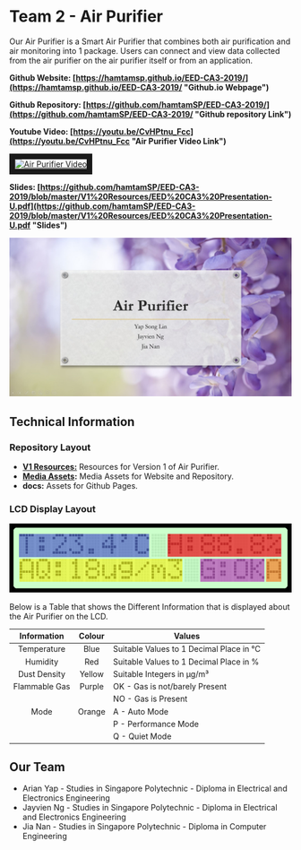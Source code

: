 # Team 2 - Air Purifier
Our Air Purifier is a Smart Air Purifier that combines both air purification and air monitoring into 1 package. Users can connect and view data collected from the air purifier on the air purifier itself or from an application.

**Github Website: [https://hamtamsp.github.io/EED-CA3-2019/](https://hamtamsp.github.io/EED-CA3-2019/ "Github.io Webpage")**

**Github Repository: [https://github.com/hamtamSP/EED-CA3-2019/](https://github.com/hamtamSP/EED-CA3-2019/ "Github repository Link")**

**Youtube Video: [https://youtu.be/CvHPtnu_Fcc](https://youtu.be/CvHPtnu_Fcc "Air Purifier Video Link")**

<a href="http://www.youtube.com/watch?feature=player_embedded&v=CvHPtnu_Fcc" target="_blank"><img src="http://img.youtube.com/vi/CvHPtnu_Fcc/0.jpg" alt="Air Purifier Video" width="240" height="180" border="10" /></a>

**Slides: [https://github.com/hamtamSP/EED-CA3-2019/blob/master/V1%20Resources/EED%20CA3%20Presentation-U.pdf](https://github.com/hamtamSP/EED-CA3-2019/blob/master/V1%20Resources/EED%20CA3%20Presentation-U.pdf "Slides")**

![alt text][slides]

## Technical Information

### Repository Layout
- **[V1 Resources:](https://github.com/hamtamSP/EED-CA3-2019/tree/master/V1%20Resources "Version 1 Resources Folser")** Resources for Version 1 of Air Purifier.
- **[Media Assets](https://github.com/hamtamSP/EED-CA3-2019/raw/master/Media%20Assets/ "Media Assets Folder"):** Media Assets for Website and Repository.
- **docs:** Assets for Github Pages.

### LCD Display Layout
![alt text][lcd]

Below is a Table that shows the Different Information that is displayed about the Air Purifier on the LCD.

|Information  |Colour |Values                                   |
|:-----------:|:-----:|-----------------------------------------|
|Temperature  |Blue   |Suitable Values to 1 Decimal Place in °C |
|Humidity     |Red    |Suitable Values to 1 Decimal Place in %  |
|Dust Density |Yellow |Suitable Integers in µg/m³               |
|Flammable Gas|Purple |OK - Gas is not/barely Present           |
|             |       |NO - Gas is Present                      |
|Mode         |Orange |A - Auto Mode                            |
|             |       |P - Performance Mode                     |
|             |       |Q - Quiet Mode                           |



## Our Team
- Arian Yap - Studies in Singapore Polytechnic - Diploma in Electrical and Electronics Engineering
- Jayvien Ng - Studies in Singapore Polytechnic - Diploma in Electrical and Electronics Engineering
- Jia Nan - Studies in Singapore Polytechnic - Diploma in Computer Engineering

[lcd]: https://github.com/hamtamSP/EED-CA3-2019/raw/master/Media%20Assets/lcd-u.png "LCD Layout"
[slides]: https://github.com/hamtamSP/EED-CA3-2019/raw/master/Media%20Assets/Slides.jpeg "Slides"
